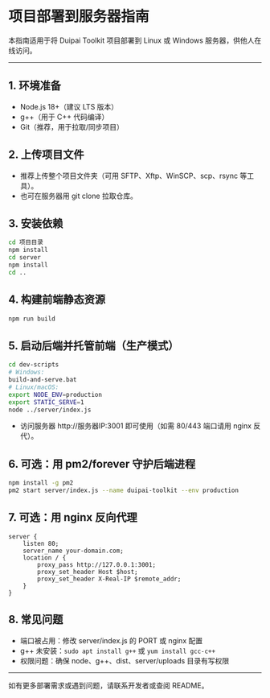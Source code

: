 # 项目部署到服务器指南

本指南适用于将 Duipai Toolkit 项目部署到 Linux 或 Windows 服务器，供他人在线访问。

---

## 1. 环境准备
- Node.js 18+（建议 LTS 版本）
- g++（用于 C++ 代码编译）
- Git（推荐，用于拉取/同步项目）

## 2. 上传项目文件
- 推荐上传整个项目文件夹（可用 SFTP、Xftp、WinSCP、scp、rsync 等工具）。
- 也可在服务器用 git clone 拉取仓库。

## 3. 安装依赖
```sh
cd 项目目录
npm install
cd server
npm install
cd ..
```

## 4. 构建前端静态资源
```sh
npm run build
```

## 5. 启动后端并托管前端（生产模式）
```sh
cd dev-scripts
# Windows:
build-and-serve.bat
# Linux/macOS:
export NODE_ENV=production
export STATIC_SERVE=1
node ../server/index.js
```
- 访问服务器 http://服务器IP:3001 即可使用（如需 80/443 端口请用 nginx 反代）。

## 6. 可选：用 pm2/forever 守护后端进程
```sh
npm install -g pm2
pm2 start server/index.js --name duipai-toolkit --env production
```

## 7. 可选：用 nginx 反向代理
```nginx
server {
    listen 80;
    server_name your-domain.com;
    location / {
        proxy_pass http://127.0.0.1:3001;
        proxy_set_header Host $host;
        proxy_set_header X-Real-IP $remote_addr;
    }
}
```

## 8. 常见问题
- 端口被占用：修改 server/index.js 的 PORT 或 nginx 配置
- g++ 未安装：`sudo apt install g++` 或 `yum install gcc-c++`
- 权限问题：确保 node、g++、dist、server/uploads 目录有写权限

---
如有更多部署需求或遇到问题，请联系开发者或查阅 README。
